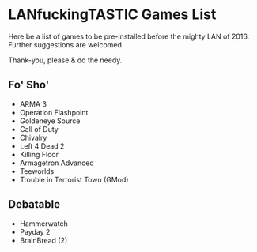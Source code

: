 # LANfuckingTASTIC Games List  

Here be a list of games to be pre-installed before the mighty LAN of 2016.  
Further suggestions are welcomed.  

Thank-you, please & do the needy.

## Fo' Sho'
* ARMA 3
* Operation Flashpoint
* Goldeneye Source
* Call of Duty
* Chivalry
* Left 4 Dead 2
* Killing Floor
* Armagetron Advanced
* Teeworlds
* Trouble in Terrorist Town (GMod)

## Debatable
* Hammerwatch
* Payday 2
* BrainBread (2)
